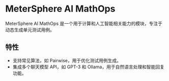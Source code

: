 # MeterSphere AI MathOps

MeterSphere AI MathOps 是一个用于计算和人工智能相关能力的模块，专注于动态生成单元测试用例。

## 特性

- 支持常见算法，如 Pairwise，用于优化测试用例生成。
- 集成多个聊天模型 API，如 GPT-3 和 Ollama，用于自然语言处理和智能回复功能。

